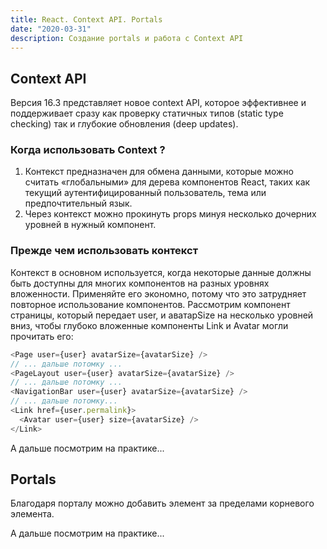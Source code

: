 ```yaml
---
title: React. Context API. Portals
date: "2020-03-31"
description: Создание portals и работа с Context API
---
```


## Context API

Версия 16.3 представляет новое context API, которое эффективнее и поддерживает сразу как проверку статичных типов (static 
type checking) так и глубокие обновления (deep updates).

### Когда использовать Context ?

1. Контекст предназначен для обмена данными, которые можно считать «глобальными» для дерева компонентов React, таких как 
текущий аутентифицированный пользователь, тема или предпочтительный язык.
2. Через контекст можно прокинуть props минуя несколько дочерних уровней в нужный компонент.

### Прежде чем использовать контекст

Контекст в основном используется, когда некоторые данные должны быть доступны для многих компонентов на разных уровнях вложенности. 
Применяйте его экономно, потому что это затрудняет повторное использование компонентов. Рассмотрим компонент страницы, который 
передает user, и аватарSize на несколько уровней вниз, чтобы глубоко вложенные компоненты Link и Avatar могли прочитать его:

```javascript
<Page user={user} avatarSize={avatarSize} />
// ... дальше потомку ...
<PageLayout user={user} avatarSize={avatarSize} />
// ... дальше потомку ...
<NavigationBar user={user} avatarSize={avatarSize} />
// ... дальше потомку...
<Link href={user.permalink}>
  <Avatar user={user} size={avatarSize} />
</Link>
```

А дальше посмотрим на практике...

## Portals

Благодаря порталу можно добавить элемент за пределами корневого элемента.

А дальше посмотрим на практике...
